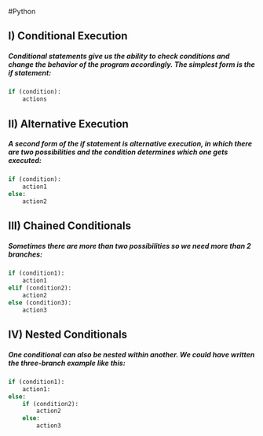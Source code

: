 #Python 
## I) Conditional Execution

##### Conditional statements give us the ability to check conditions and change the behavior of the program accordingly. The simplest form is the **if statement:**

```python
if (condition):
	actions
```

## II) Alternative Execution

##### A second form of the if statement is alternative execution, in which there are two possibilities and the condition determines which one gets executed:

```python
if (condition):
	action1
else:
	action2
```

## III) Chained Conditionals

##### Sometimes there are more than two possibilities so we need more than 2 branches:

```python
if (condition1):
	action1
elif (condition2):
	action2
else (condition3):
	action3
```

## IV) Nested Conditionals

##### One conditional can also be nested within another. We could have written the three-branch example like this:

```python
if (condition1):
	action1:
else:
	if (condition2):
		action2
	else:
		action3
```

